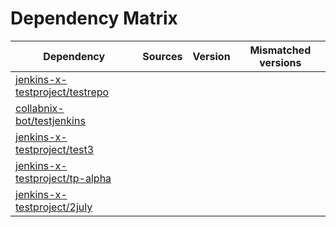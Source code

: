 # Dependency Matrix

Dependency | Sources | Version | Mismatched versions
---------- | ------- | ------- | -------------------
[jenkins-x-testproject/testrepo](https://github.com/jenkins-x-testproject/testrepo.git) |  | []() | 
[collabnix-bot/testjenkins](https://github.com/collabnix-bot/testjenkins.git) |  | []() | 
[jenkins-x-testproject/test3](https://github.com/jenkins-x-testproject/test3.git) |  | []() | 
[jenkins-x-testproject/tp-alpha](https://github.com/jenkins-x-testproject/tp-alpha.git) |  | []() | 
[jenkins-x-testproject/2july](https://github.com/jenkins-x-testproject/2july.git) |  | []() | 
